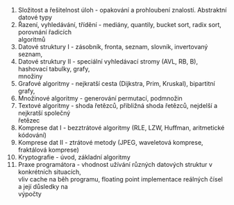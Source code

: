 1. Složitost a řešitelnost úloh - opakování a prohloubení znalostí. Abstraktní datové typy  
2. Řazení, vyhledávání, třídění - mediány, quantily, bucket sort, radix sort, porovnání řadicích  
algoritmů  
3. Datové struktury I - zásobník, fronta, seznam, slovník, invertovaný seznam,  
4. Datové struktury II - speciální vyhledávací stromy (AVL, RB, B), hashovací tabulky, grafy,  
množiny  
5. Grafové algoritmy - nejkratší cesta (Dijkstra, Prim, Kruskal), bipartitní grafy,  
6. Množinové algoritmy - generování permutací, podmnožin  
7. Textové algoritmy - shoda řetězců, přibližná shoda řetězců, nejdelší a nejkratší společný  
řetězec  
8. Komprese dat I - bezztrátové algoritmy (RLE, LZW, Huffman, aritmetické kódování)  
9. Komprese dat II - ztrátové metody (JPEG, waveletová komprese, fraktálová komprese)  
10. Kryptografie - úvod, základní algoritmy  
11. Praxe programátora - vhodnost užívání různých datových struktur v konkrétních situacích,  
vliv cache na běh programu, floating point implementace reálných čísel a její důsledky na  
výpočty